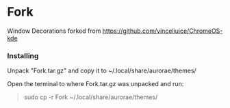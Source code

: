 # Fork
Window Decorations forked from https://github.com/vinceliuice/ChromeOS-kde

### Installing

Unpack "Fork.tar.gz" and copy it to ~/.local/share/aurorae/themes/

Open the terminal to where Fork.tar.gz was unpacked and run:
> sudo cp -r Fork ~/.local/share/aurorae/themes/
